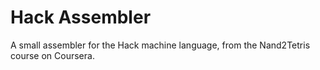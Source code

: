 # Hack Assembler
A small assembler for the Hack machine language, from the Nand2Tetris course on Coursera.
